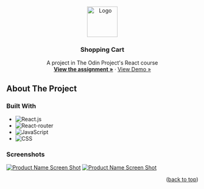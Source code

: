 <!-- Improved compatibility of back to top link: See: https://github.com/othneildrew/Best-README-Template/pull/73 -->
<a name="readme-top"></a>
<!--
*** Thanks for checking out the Best-README-Template. If you have a suggestion
*** that would make this better, please fork the repo and create a pull request
*** or simply open an issue with the tag "enhancement".
*** Don't forget to give the project a star!
*** Thanks again! Now go create something AMAZING! :D
-->



<!-- PROJECT LOGO -->
<br />
<div align="center">
  <a href="https://github.com/ftrbnd/odin-shopping-cart">
    <img src="https://avatars.githubusercontent.com/u/4441966" alt="Logo" width="80" height="80">
  </a>

<h3 align="center">Shopping Cart</h3>

  <p align="center">
    A project in The Odin Project's React course
    <br />
    <a href="https://www.theodinproject.com/lessons/node-path-react-new-shopping-cart"><strong>View the assignment »</strong></a>
    ·
    <a href="https://ftrbnd.github.io/odin-shopping-cart/">View Demo »</a>
  </p>
</div>



<!-- ABOUT THE PROJECT -->
## About The Project

### Built With

* ![React.js][React.js]
* ![React-router][React-router]
* ![JavaScript][JavaScript]
* ![CSS][CSS]

### Screenshots

[![Product Name Screen Shot][product-screenshot-1]](https://ftrbnd.github.io/odin-shopping-cart/)
[![Product Name Screen Shot][product-screenshot-2]](https://ftrbnd.github.io/odin-shopping-cart/)

<p align="right">(<a href="#readme-top">back to top</a>)</p>

<!-- MARKDOWN LINKS & IMAGES -->
<!-- https://www.markdownguide.org/basic-syntax/#reference-style-links -->
[HTML]: https://img.shields.io/badge/html-E34F26?style=for-the-badge&logo=html5&logoColor=white
[CSS]: https://img.shields.io/badge/css-1572B6?style=for-the-badge&logo=css3&logoColor=white
[JavaScript]: https://img.shields.io/badge/javascript-F7DF1E?style=for-the-badge&logo=javascript&logoColor=black
[React.js]: https://img.shields.io/badge/React-20232A?style=for-the-badge&logo=react&logoColor=61DAFB
[React-router]: https://img.shields.io/badge/react%20router-CA4245?style=for-the-badge&logo=reactrouter&logoColor=white
[product-screenshot-1]: https://i.imgur.com/msYf2iu.png
[product-screenshot-2]: https://i.imgur.com/EUVFLIP.png
